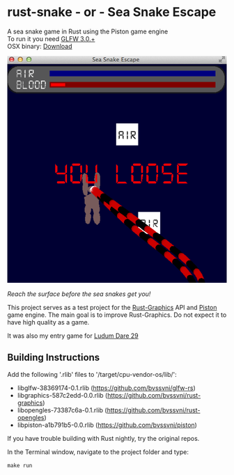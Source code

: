 rust-snake - or - Sea Snake Escape
==========

A sea snake game in Rust using the Piston game engine  
To run it you need <a href="http://www.glfw.org/" target="_blank">GLFW 3.0.+</a>  
OSX binary: <a href="http://www.cutoutpro.com/sea-snake-osx.zip" target="_blank">Download</a>  

![alt tag](https://raw.githubusercontent.com/bvssvni/rust-snake/master/sea-snake.png)

*Reach the surface before the sea snakes get you!*

This project serves as a test project for the [Rust-Graphics](https://github.com/bvssvni/rust-graphics) API and [Piston](https://github.com/bvssvni/piston) game engine. The main goal is to improve Rust-Graphics. Do not expect it to have high quality as a game.

It was also my entry game for <a href="http://www.ludumdare.com/compo/ludum-dare-29/?action=preview&uid=19918" target="_blank">Ludum Dare 29</a>

## Building Instructions

Add the following '.rlib' files to '/target/cpu-vendor-os/lib/':

* libglfw-38369174-0.1.rlib (https://github.com/bvssvni/glfw-rs)
* libgraphics-587c2edd-0.0.rlib (https://github.com/bvssvni/rust-graphics)
* libopengles-73387c6a-0.1.rlib (https://github.com/bvssvni/rust-opengles)
* libpiston-a1b791b5-0.0.rlib (https://github.com/bvssvni/piston)

If you have trouble building with Rust nightly, try the original repos.  

In the Terminal window, navigate to the project folder and type:

```
make run
```
